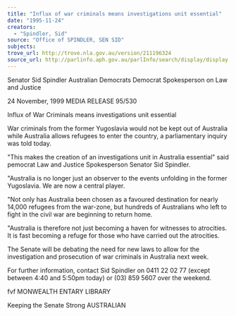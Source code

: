 ```yaml
---
title: "Influx of war criminals means investigations unit essential"
date: "1995-11-24"
creators:
  - "Spindler, Sid"
source: "Office of SPINDLER, SEN SID"
subjects:
trove_url: http://trove.nla.gov.au/version/211196324
source_url: http://parlinfo.aph.gov.au/parlInfo/search/display/display.w3p;query=Id%3A%22media/pressrel/2908078%22
---
```


 Senator Sid Spindler Australian Democrats Democrat Spokesperson on Law and Justice

 24 November, 1999 MEDIA RELEASE 95/530

 Influx of War Criminals means investigations unit essential

 War criminals from the former Yugoslavia would not be kept out of Australia while Australia allows refugees to enter the country, a parliamentary inquiry was told today.

 "This makes the creation of an investigations unit in Australia essential" said pemocrat Law and Justice Spokesperson Senator Sid Spindler.

 "Australia is no longer just an observer to the events unfolding in the former Yugoslavia. We are now a central player.

 "Not only has Australia been chosen as a favoured destination for nearly 14,000 refugees from the war-zone, but hundreds of Australians who left to fight in the civil war are beginning to return home.

 "Australia is therefore not just becoming a haven for witnesses to atrocities. It is fast becoming a refuge for those who have carried out the atrocities.

 The Senate will be debating the need for new laws to allow for the investigation and prosecution of war criminals in Australia next week.

 For further information, contact Sid Spindler on 0411 22 02 77 (except between 4:40 and 5:50pm today) or (03) 859 5607 over the weekend.

 fvf MONWEALTH ENTARY LIBRARY

 Keeping the Senate Strong AUSTRALIAN

